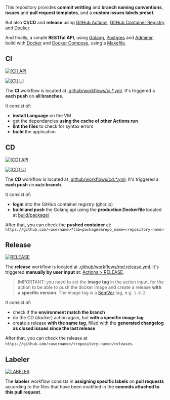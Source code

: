 This repository provides **commit writting** and **branch naming conventions**, **issues** and **pull request templates**, and a **custom issues labels preset**.

But also **CI/CD** and **release** using [GitHub Actions](https://github.com/features/actions), [GitHub Container Registry](https://github.com/features/packages) and [Docker](https://www.docker.com/).

And finally, a simple **RESTful API**, using [Golang](https://golang.org/), [Postgres](https://www.postgresql.org/) and [Adminer](https://www.adminer.org/), build with [Docker](https://www.docker.com/) and [Docker Compose](https://docs.docker.com/compose/), using a [Makefile](<https://en.wikipedia.org/wiki/Make_(software)>).

## CI

[![[CI] API](../actions/workflows/ci.api.yml/badge.svg)](../actions/workflows/ci.api.yml)

[![[CI] UI](../actions/workflows/ci.ui.yml/badge.svg)](../actions/workflows/ci.ui.yml)

The **CI** workflow is located at [.github/workflows/ci.*.yml](../tree/main/.github/workflows/). It's triggered a **each push** on **all branches**.

It consist of:

- **install Language** on the VM
- get the dependancies **using the cache of other Actions run**
- **lint the files** to check for syntax errors
- **build** the application

## CD

[![[CD] API](../actions/workflows/cd.api.yml/badge.svg)](../actions/workflows/cd.api.yml)

[![[CD] UI](../actions/workflows/cd.ui.yml/badge.svg)](../actions/workflows/cd.ui.yml)

The **CD** workflow is located at [.github/workflows/cd.*.yml](../blob/main/.github/workflows/). It's triggered a **each push** on **`main` branch**.

It consist of:

- **login** into the GitHub container registry (ghcr.io)
- **build and push** the Golang api using the **production Dockerfile** located at [build/package/](../tree/main/build/package)

After that, you can check the **pushed container** at: `https://github.com/<username>?tab=packages&repo_name=<repository-name>`

## Release

[![RELEASE](../actions/workflows/md.release.yml/badge.svg)](../actions/workflows/md.release.yml)

The **release** workflow is located at [.github/workflows/md.release.yml](../blob/main/.github/workflows/md.release.yml). It's triggered **manually by user input** at: [Actions > RELEASE](../actions/workflows/md.release.yml).

> IMPORTANT: you need to set the **image tag** in the action input, for the action to be able to push the docker image and create a release **with a specific version**. The image tag is a [SemVer](https://en.wikipedia.org/wiki/Software_versioning) tag, e.g. `1.0.2`.

It consist of:

- check if the **environment match the branch**
- do the CD (docker) action again, but **with a specific image tag**
- create a release **with the same tag**, filled with the **generated changelog as closed issues since the last release**

After that, you can check the release at `https://github.com/<username>/<repository-name>/releases`.

## Labeler

[![LABELER](../actions/workflows/ci.labeler.yml/badge.svg)](../actions/workflows/ci.labeler.yml)

The **labeler** workflow consists in **assigning specific labels** on **pull requests** according to the files that have been modified in the **commits attached to this pull request**.